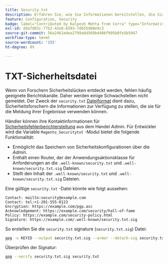 ```yaml
---
title: Security.txt
description: Erfahren Sie, wie Sie Informationen bereitstellen, die Sicherheitsexperten bei der Meldung von Sicherheitslücken unterstützen.
feature: Configuration, Security
badge: label="Contributed by Kalpesh Mehta from Corra" type="Informative" url="https://solutionpartners.adobe.com/s/directory/detail/corra" tooltip="Kalpesh Mehta"
exl-id: ddafd03c-77b2-42e8-b593-7d655d08e9c3
source-git-commit: 56a2461edea2799a9d569bd486f995b0fe5b5947
workflow-type: tm+mt
source-wordcount: '155'
ht-degree: 0%

---
```


# TXT-Sicherheitsdatei

Wenn von Forschern Sicherheitslücken entdeckt werden, fehlen häufig geeignete Berichtskanäle. Daher werden einige Schwachstellen nicht gemeldet. Der Zweck der `security.txt` [Dateiformat](https://datatracker.ietf.org/doc/html/draft-foudil-securitytxt-09) dient dazu, Sicherheitsforschern die Informationen zur Verfügung zu stellen, die sie für die Meldung ihrer Ergebnisse verwenden können.

Händler können ihre Kontaktinformationen für [Sicherheitsfehlerberichterstellung](https://docs.magento.com/user-guide/stores/security-issue-reporting.html) aus dem Handel _Admin_. Für Entwickler wird die Variable `Magento_Securitytxt` -Modul bietet die folgende Funktionalität:

- Ermöglicht das Speichern von Sicherheitskonfigurationen über die _Admin_.
- Enthält einen Router, der der Anwendungsaktionsklasse für Anforderungen an die `.well-known/security.txt` und `.well-known/security.txt.sig` Dateien.
- Stellt den Inhalt der `.well-known/security.txt` und `.well-known/security.txt.sig` Dateien.

Eine gültige `security.txt` -Datei könnte wie folgt aussehen:

```text
Contact: mailto:security@example.com
Contact: tel:+1-201-555-0123
Encryption: https://example.com/pgp.asc
Acknowledgement: https://example.com/security/hall-of-fame
Policy: https://example.com/security-policy.html
Signature: https://example.com/.well-known/security.txt.sig
```

So erstellen Sie die `security.txt` signature (`security.txt.sig`) Datei:

```bash
gpg -u KEYID --output security.txt.sig --armor --detach-sig security.txt
```

Überprüfen der Signatur:

```bash
gpg --verify security.txt.sig security.txt
```
